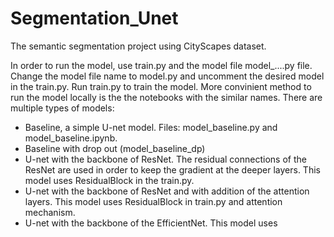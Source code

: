 # Segmentation_Unet
The semantic segmentation project using CityScapes dataset. 

In order to run the model, use train.py and the model file model_....py file. Change the model file name to model.py and uncomment the desired model in the train.py. Run train.py to train the model. More convinient method to run the model locally is the the notebooks with the similar names.
There are multiple types of models: 
- Baseline, a simple U-net model. Files: model_baseline.py and model_baseline.ipynb. 
- Baseline with drop out (model_baseline_dp)
- U-net with the backbone of ResNet. The residual connections of the ResNet are used in order to keep the gradient at the deeper layers. This model uses ResidualBlock in the train.py.
- U-net with the backbone of ResNet and with addition of the attention layers. This model uses ResidualBlock in train.py and attention mechanism.
- U-net with the backbone of the EfficientNet. This model uses 
